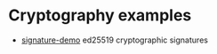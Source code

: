 
# Cryptography examples

- [signature-demo](./signature-demo.md) ed25519 cryptographic signatures




